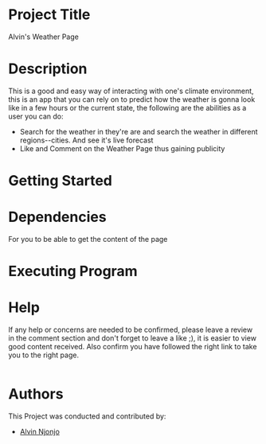 # Project Title

Alvin's Weather Page

# Description
This is a good and easy way of interacting with one's climate environment, this is an app that you can rely on to predict how the weather is gonna look like in a few hours or the current state, the following are the abilities as a user you can do:

* Search for the weather in they're are and search the weather in different regions--cities. And see it's live forecast
* Like and Comment on the Weather Page thus gaining publicity

# Getting Started

# Dependencies
For you to be able to get the content of the page

# Executing Program

# Help
If any help or concerns are needed to be confirmed, please leave a review in the comment section and don't forget to leave a like ;), it is easier to view good content received.
Also confirm you have followed the right link to take you to the right page.
```
```
# Authors
This Project was conducted and contributed by:
- [Alvin Njonjo](https://github.com/fela-Supa)